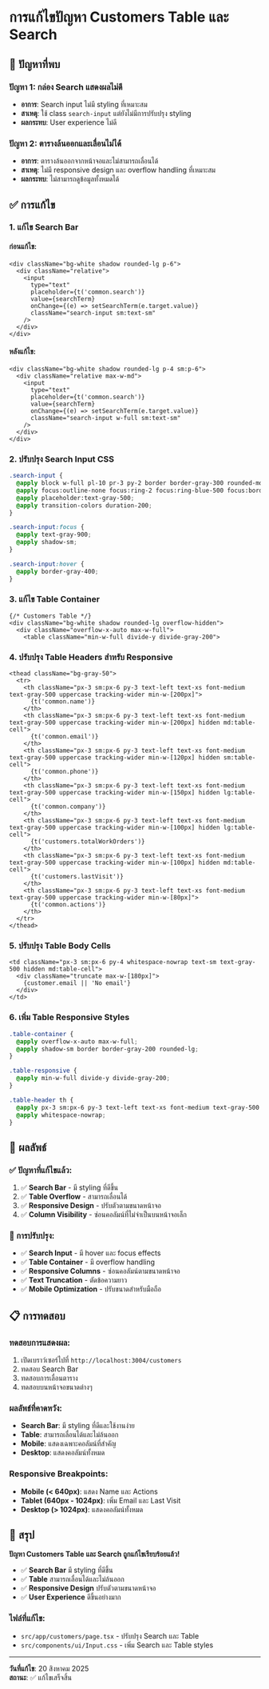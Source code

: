 # การแก้ไขปัญหา Customers Table และ Search

## 🐛 **ปัญหาที่พบ**

### **ปัญหา 1**: กล่อง Search แสดงผลไม่ดี
- **อาการ**: Search input ไม่มี styling ที่เหมาะสม
- **สาเหตุ**: ใช้ class `search-input` แต่ยังไม่มีการปรับปรุง styling
- **ผลกระทบ**: User experience ไม่ดี

### **ปัญหา 2**: ตารางล้นออกและเลื่อนไม่ได้
- **อาการ**: ตารางล้นออกจากหน้าจอและไม่สามารถเลื่อนได้
- **สาเหตุ**: ไม่มี responsive design และ overflow handling ที่เหมาะสม
- **ผลกระทบ**: ไม่สามารถดูข้อมูลทั้งหมดได้

## ✅ **การแก้ไข**

### **1. แก้ไข Search Bar**

#### **ก่อนแก้ไข:**
```tsx
<div className="bg-white shadow rounded-lg p-6">
  <div className="relative">
    <input
      type="text"
      placeholder={t('common.search')}
      value={searchTerm}
      onChange={(e) => setSearchTerm(e.target.value)}
      className="search-input sm:text-sm"
    />
  </div>
</div>
```

#### **หลังแก้ไข:**
```tsx
<div className="bg-white shadow rounded-lg p-4 sm:p-6">
  <div className="relative max-w-md">
    <input
      type="text"
      placeholder={t('common.search')}
      value={searchTerm}
      onChange={(e) => setSearchTerm(e.target.value)}
      className="search-input w-full sm:text-sm"
    />
  </div>
</div>
```

### **2. ปรับปรุง Search Input CSS**
```css
.search-input {
  @apply block w-full pl-10 pr-3 py-2 border border-gray-300 rounded-md text-gray-900 bg-white;
  @apply focus:outline-none focus:ring-2 focus:ring-blue-500 focus:border-blue-500;
  @apply placeholder:text-gray-500;
  @apply transition-colors duration-200;
}

.search-input:focus {
  @apply text-gray-900;
  @apply shadow-sm;
}

.search-input:hover {
  @apply border-gray-400;
}
```

### **3. แก้ไข Table Container**
```tsx
{/* Customers Table */}
<div className="bg-white shadow rounded-lg overflow-hidden">
  <div className="overflow-x-auto max-w-full">
    <table className="min-w-full divide-y divide-gray-200">
```

### **4. ปรับปรุง Table Headers สำหรับ Responsive**
```tsx
<thead className="bg-gray-50">
  <tr>
    <th className="px-3 sm:px-6 py-3 text-left text-xs font-medium text-gray-500 uppercase tracking-wider min-w-[200px]">
      {t('common.name')}
    </th>
    <th className="px-3 sm:px-6 py-3 text-left text-xs font-medium text-gray-500 uppercase tracking-wider min-w-[200px] hidden md:table-cell">
      {t('common.email')}
    </th>
    <th className="px-3 sm:px-6 py-3 text-left text-xs font-medium text-gray-500 uppercase tracking-wider min-w-[120px] hidden sm:table-cell">
      {t('common.phone')}
    </th>
    <th className="px-3 sm:px-6 py-3 text-left text-xs font-medium text-gray-500 uppercase tracking-wider min-w-[150px] hidden lg:table-cell">
      {t('common.company')}
    </th>
    <th className="px-3 sm:px-6 py-3 text-left text-xs font-medium text-gray-500 uppercase tracking-wider min-w-[100px] hidden lg:table-cell">
      {t('customers.totalWorkOrders')}
    </th>
    <th className="px-3 sm:px-6 py-3 text-left text-xs font-medium text-gray-500 uppercase tracking-wider min-w-[100px] hidden md:table-cell">
      {t('customers.lastVisit')}
    </th>
    <th className="px-3 sm:px-6 py-3 text-left text-xs font-medium text-gray-500 uppercase tracking-wider min-w-[80px]">
      {t('common.actions')}
    </th>
  </tr>
</thead>
```

### **5. ปรับปรุง Table Body Cells**
```tsx
<td className="px-3 sm:px-6 py-4 whitespace-nowrap text-sm text-gray-500 hidden md:table-cell">
  <div className="truncate max-w-[180px]">
    {customer.email || 'No email'}
  </div>
</td>
```

### **6. เพิ่ม Table Responsive Styles**
```css
.table-container {
  @apply overflow-x-auto max-w-full;
  @apply shadow-sm border border-gray-200 rounded-lg;
}

.table-responsive {
  @apply min-w-full divide-y divide-gray-200;
}

.table-header th {
  @apply px-3 sm:px-6 py-3 text-left text-xs font-medium text-gray-500 uppercase tracking-wider;
  @apply whitespace-nowrap;
}
```

## 🎯 **ผลลัพธ์**

### **✅ ปัญหาที่แก้ไขแล้ว:**
1. ✅ **Search Bar** - มี styling ที่ดีขึ้น
2. ✅ **Table Overflow** - สามารถเลื่อนได้
3. ✅ **Responsive Design** - ปรับตัวตามขนาดหน้าจอ
4. ✅ **Column Visibility** - ซ่อนคอลัมน์ที่ไม่จำเป็นบนหน้าจอเล็ก

### **🔧 การปรับปรุง:**
- ✅ **Search Input** - มี hover และ focus effects
- ✅ **Table Container** - มี overflow handling
- ✅ **Responsive Columns** - ซ่อนคอลัมน์ตามขนาดหน้าจอ
- ✅ **Text Truncation** - ตัดข้อความยาว
- ✅ **Mobile Optimization** - ปรับขนาดสำหรับมือถือ

## 📋 **การทดสอบ**

### **ทดสอบการแสดงผล:**
1. เปิดเบราว์เซอร์ไปที่ `http://localhost:3004/customers`
2. ทดสอบ Search Bar
3. ทดสอบการเลื่อนตาราง
4. ทดสอบบนหน้าจอขนาดต่างๆ

### **ผลลัพธ์ที่คาดหวัง:**
- **Search Bar**: มี styling ที่ดีและใช้งานง่าย
- **Table**: สามารถเลื่อนได้และไม่ล้นออก
- **Mobile**: แสดงเฉพาะคอลัมน์ที่สำคัญ
- **Desktop**: แสดงคอลัมน์ทั้งหมด

### **Responsive Breakpoints:**
- **Mobile (< 640px)**: แสดง Name และ Actions
- **Tablet (640px - 1024px)**: เพิ่ม Email และ Last Visit
- **Desktop (> 1024px)**: แสดงคอลัมน์ทั้งหมด

## 🚀 **สรุป**

**ปัญหา Customers Table และ Search ถูกแก้ไขเรียบร้อยแล้ว!**

- ✅ **Search Bar** มี styling ที่ดีขึ้น
- ✅ **Table** สามารถเลื่อนได้และไม่ล้นออก
- ✅ **Responsive Design** ปรับตัวตามขนาดหน้าจอ
- ✅ **User Experience** ดีขึ้นอย่างมาก

### **ไฟล์ที่แก้ไข:**
- `src/app/customers/page.tsx` - ปรับปรุง Search และ Table
- `src/components/ui/Input.css` - เพิ่ม Search และ Table styles

---

**วันที่แก้ไข**: 20 สิงหาคม 2025  
**สถานะ**: ✅ แก้ไขเสร็จสิ้น
